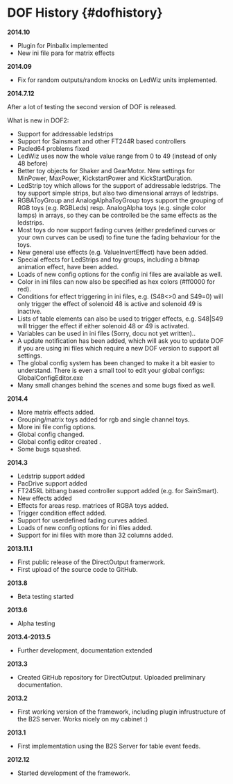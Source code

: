 ﻿DOF History  {#dofhistory}
========

__2014.10__

- Plugin for Pinballx implemented
- New ini file para for matrix effects

__2014.09__

- Fix for random outputs/random knocks on LedWiz units implemented.

__2014.7.12__

After a lot of testing the second version of DOF is released.

What is new in DOF2:
- Support for addressable ledstrips 
- Support for Sainsmart and other FT244R based controllers 
- Pacled64 problems fixed 
- LedWiz uses now the whole value range from 0 to 49 (instead of only 48 before)
- Better toy objects for Shaker and GearMotor. New settings for MinPower, MaxPower, KickstartPower and KickStartDuration.
- LedStrip toy which allows for the support of addressable ledstrips. The toy support simple strips, but also two dimensional arrays of ledstrips. 
- RGBAToyGroup and AnalogAlphaToyGroup toys support the grouping of RGB toys (e.g. RGBLeds) resp. AnalogAlpha toys (e.g. single color lamps) in arrays, so they can be controlled be the same effects as the ledstrips.
- Most toys do now support fading curves (either predefined curves or your own curves can be used) to fine tune the fading behaviour for the toys.
- New general use effects (e.g. ValueInvertEffect) have been added.
- Special effects for LedStrips and toy groups, including a bitmap animation effect, have been added.
- Loads of new config options for the config ini files are available as well.
- Color in ini files can now also be specified as hex colors (#ff0000 for red).
- Conditions for effect triggering in ini files, e.g. (S48<>0 and S49=0) will only trigger the effect of solenoid 48 is active and solenoid 49 is inactive.
- Lists of table elements can also be used to trigger effects, e.g. S48|S49 will trigger the effect if either solenoid 48 or 49 is activated.
- Variables can be used in ini files (Sorry, docu not yet written)..
- A update notification has been added, which will ask you to update DOF if you are using ini files which require a new DOF version to support all settings.
- The global config system has been changed to make it a bit easier to understand. There is even a small tool to edit your global configs: GlobalConfigEditor.exe
- Many small changes behind the scenes and some bugs fixed as well.


__2014.4__

- More matrix effects added.
- Grouping/matrix toys added for rgb and single channel toys.
- More ini file config options.
- Global config changed.
- Global config editor created .
- Some bugs squashed.

__2014.3__

- Ledstrip support added
- PacDrive support added
- FT245RL bitbang based controller support added (e.g. for SainSmart).
- New effects added
- Effects for areas resp. matrices of RGBA toys added.
- Trigger condition effect added.
- Support for userdefined fading curves added. 
- Loads of new config options for ini files added.
- Support for ini files with more than 32 columns added.

__2013.11.1__

- First public release of the DirectOutput framerwork.
- First upload of the source code to GitHub.

__2013.8__

- Beta testing started

__2013.6__

- Alpha testing

__2013.4-2013.5__

- Further development, documentation extended

__2013.3__

- Created GitHub repository for DirectOutput. Uploaded preliminary documentation.

__2013.2__

- First working version of the framework, including plugin infrustructure of the B2S server. Works nicely on my cabinet :)

__2013.1__

- First implementation using the B2S Server for table event feeds.

__2012.12__

- Started development of the framework.


